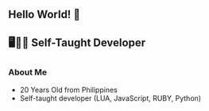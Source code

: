 ## Hello World! 👋

## 🖥👨‍💻 Self-Taught Developer
##

### About Me
- 20 Years Old from Philippines
- Self-taught developer (LUA, JavaScript, RUBY, Python)

<!--
**DayRK/DayRK** is a ✨ _special_ ✨ repository because its `README.md` (this file) appears on your GitHub profile.

Here are some ideas to get you started:

- 🔭 I’m currently working on ...
- 🌱 I’m currently learning ...
- 👯 I’m looking to collaborate on ...
- 🤔 I’m looking for help with ...
- 💬 Ask me about ...
- 📫 How to reach me: ...
- 😄 Pronouns: ...
- ⚡ Fun fact: ...
-->
